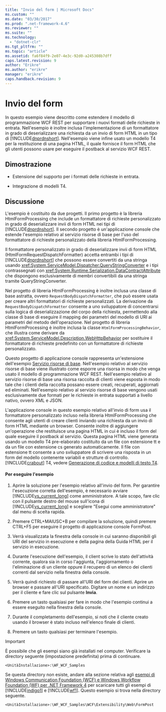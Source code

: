 ```yaml
---
title: "Invio del form | Microsoft Docs"
ms.custom: ""
ms.date: "03/30/2017"
ms.prod: ".net-framework-4.6"
ms.reviewer: ""
ms.suite: ""
ms.technology: 
  - "dotnet-clr"
ms.tgt_pltfrm: ""
ms.topic: "article"
ms.assetid: fa6f84f9-2e07-4e3c-92d0-a245308b7dff
caps.latest.revision: 9
author: "Erikre"
ms.author: "erikre"
manager: "erikre"
caps.handback.revision: 9
---
```

# Invio del form
In questo esempio viene descritto come estendere il modello di programmazione WCF REST per supportare i nuovi formati delle richieste in entrata.  Nell'esempio è inoltre inclusa l'implementazione di un formattatore in grado di deserializzare una richiesta da un invio di form HTML in un tipo di [!INCLUDE[dnprdnshort](../../../../includes/dnprdnshort-md.md)].  Nell'esempio viene infine usato un modello T4 per la restituzione di una pagina HTML, il quale fornisce il form HTML che gli utenti possono usare per eseguire il postback al servizio WCF REST.  
  
## Dimostrazione  
  
-   Estensione del supporto per i formati delle richieste in entrata.  
  
-   Integrazione di modelli T4.  
  
## Discussione  
 L'esempio è costituito da due progetti.  Il primo progetto è la libreria HtmlFormProcessing che include un formattatore di richieste personalizzato in grado di deserializzare invii di form HTML nei tipi di [!INCLUDE[dnprdnshort](../../../../includes/dnprdnshort-md.md)].  Il secondo progetto è un'applicazione console che estende l'esempio relativo al servizio risorse di base per l'uso del formattatore di richieste personalizzato della libreria HtmlFormProcessing.  
  
 Il formattatore personalizzato in grado di deserializzare invii di form HTML \(HtmlFormRequestDispatchFormatter\) accetta entrambi i tipi di [!INCLUDE[dnprdnshort](../../../../includes/dnprdnshort-md.md)] che possono essere convertiti da una stringa usando <xref:System.ServiceModel.Dispatcher.QueryStringConverter> e i tipi contrassegnati con <xref:System.Runtime.Serialization.DataContractAttribute> che dispongono esclusivamente di membri convertibili da una stringa tramite QueryStringConverter.  
  
 Nel progetto di libreria HtmlFormProcessing è inoltre inclusa una classe di base astratta, ovvero `RequestBodyDispatchFormatter`, che può essere usata per creare altri formattatori di richieste personalizzati.  La derivazione da `RequestBodyDispatchFormatter` consente a uno sviluppatore di concentrarsi sulla logica di deserializzazione del corpo della richiesta, permettendo alla classe di base di eseguire il mapping dei parametri del modello di URI ai parametri del metodo dell'operazione.  Nel progetto di libreria HtmlFormProcessing è inoltre inclusa la classe `HtmlFormProcessingBehavior`, che illustra come derivare da <xref:System.ServiceModel.Description.WebHttpBehavior> per sostituire il formattatore di richieste predefinito con un formattatore di richieste personalizzato.  
  
 Questo progetto di applicazione console rappresenta un'estensione dell'esempio [Servizio risorse di base](../../../../docs/framework/wcf/samples/basic-resource-service.md).  Nell'esempio relativo al servizio risorse di base viene illustrato come esporre una risorsa in modo che venga usato il modello di programmazione WCF REST.  Nell'esempio relativo al servizio risorse di base una risorsa raccolta di clienti viene esposta in modo tale che i clienti della raccolta possano essere creati, recuperati, aggiornati ed eliminati.  Nell'esempio relativo al servizio risorse di base vengono usati esclusivamente due formati per le richieste in entrata supportati a livello nativo, ovvero XML e JSON.  
  
 L'applicazione console in questo esempio relativo all'invio di form usa il formattatore personalizzato incluso nella libreria HtmlFormProcessing che consente agli utenti di creare clienti inviando una richiesta da un invio di form HTML mediante un browser.  Consente inoltre di aggiungere un'operazione che restituisce una pagina HTML in cui è incluso il form del quale eseguire il postback al servizio.  Questa pagina HTML viene generata usando un modello T4 pre\-elaborato costituito da un file con estensione tt e da un file con estensione cs generato automaticamente.  Il file con estensione tt consente a uno sviluppatore di scrivere una risposta in un form del modello contenente variabili e strutture di controllo.  [!INCLUDE[crabout](../../../../includes/crabout-md.md)] T4, vedere [Generazione di codice e modelli di testo T4](http://go.microsoft.com/fwlink/?LinkId=178139).  
  
#### Per eseguire l'esempio  
  
1.  Aprire la soluzione per l'esempio relativo all'invio del form.  Per garantire l'esecuzione corretta dell'esempio, è necessario avviare [!INCLUDE[vs_current_long](../../../../includes/vs-current-long-md.md)] come amministratore.  A tale scopo, fare clic con il pulsante destro del mouse sull'icona di [!INCLUDE[vs_current_long](../../../../includes/vs-current-long-md.md)] e scegliere "Esegui come amministratore" dal menu di scelta rapida.  
  
2.  Premere CTRL\+MAIUSC\+B per compilare la soluzione, quindi premere CTRL\+F5 per eseguire il progetto di applicazione console FormPost.  
  
3.  Verrà visualizzata la finestra della console in cui saranno disponibili gli URI del servizio in esecuzione e della pagina della Guida HTML per il servizio in esecuzione.  
  
4.  Durante l'esecuzione dell'esempio, il client scrive lo stato dell'attività corrente, qualora sia in corso l'aggiunta, l'aggiornamento o l'eliminazione di un cliente oppure il recupero di un elenco dei clienti correnti dal servizio nella finestra della console.  
  
5.  Verrà quindi richiesto di passare all'URI del form dei clienti.  Aprire un browser e passare all'URI specificato.  Digitare un nome e un indirizzo per il cliente e fare clic sul pulsante **Invia**.  
  
6.  Premere un tasto qualsiasi per fare in modo che l'esempio continui a essere eseguito nella finestra della console.  
  
7.  Durante il completamento dell'esempio, si noti che il cliente creato usando il browser è stato incluso nell'elenco finale di clienti.  
  
8.  Premere un tasto qualsiasi per terminare l'esempio.  
  
> [!IMPORTANT]
>  È possibile che gli esempi siano già installati nel computer.  Verificare la directory seguente \(impostazione predefinita\) prima di continuare.  
>   
>  `<UnitàInstallazione>:\WF_WCF_Samples`  
>   
>  Se questa directory non esiste, andare alla sezione relativa agli [esempi di Windows Communication Foundation \(WCF\) e Windows Workflow Foundation \(WF\) per .NET Framework 4](http://go.microsoft.com/fwlink/?LinkId=150780) per scaricare tutti gli esempi di [!INCLUDE[indigo1](../../../../includes/indigo1-md.md)] e [!INCLUDE[wf1](../../../../includes/wf1-md.md)].  Questo esempio si trova nella directory seguente.  
>   
>  `<UnitàInstallazione>:\WF_WCF_Samples\WCF\Extensibility\Web\FormPost`